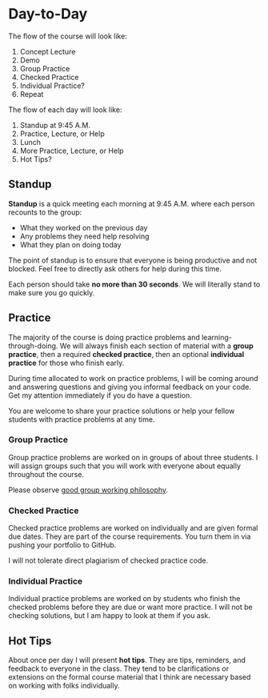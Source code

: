 # Day-to-Day

The flow of the course will look like:

1. Concept Lecture
1. Demo
1. Group Practice
1. Checked Practice
1. Individual Practice?
1. Repeat

The flow of each day will look like:

1. Standup at 9:45 A.M.
1. Practice, Lecture, or Help
1. Lunch
1. More Practice, Lecture, or Help
1. Hot Tips?

## Standup

**Standup** is a quick meeting each morning at 9:45 A.M. where each person recounts to the group:

* What they worked on the previous day
* Any problems they need help resolving
* What they plan on doing today

The point of standup is to ensure that everyone is being productive and not blocked.
Feel free to directly ask others for help during this time.

Each person should take **no more than 30 seconds**.
We will literally stand to make sure you go quickly.

## Practice

The majority of the course is doing practice problems and learning-through-doing.
We will always finish each section of material with a **group practice**, then a required **checked practice**, then an optional **individual practice** for those who finish early.

During time allocated to work on practice problems, I will be coming around and answering questions and giving you informal feedback on your code.
Get my attention immediately if you do have a question.

You are welcome to share your practice solutions or help your fellow students with practice problems at any time.

### Group Practice

Group practice problems are worked on in groups of about three students.
I will assign groups such that you will work with everyone about equally throughout the course.

Please observe [good group working philosophy](/notes/group-work.md).

### Checked Practice

Checked practice problems are worked on individually and are given formal due dates.
They are part of the course requirements.
You turn them in via pushing your portfolio to GitHub.

I will not tolerate direct plagiarism of checked practice code.

### Individual Practice

Individual practice problems are worked on by students who finish the checked problems before they are due or want more practice.
I will not be checking solutions, but I am happy to look at them if you ask.

## Hot Tips

About once per day I will present **hot tips**.
They are tips, reminders, and feedback to everyone in the class.
They tend to be clarifications or extensions on the formal course material that I think are necessary based on working with folks individually.
